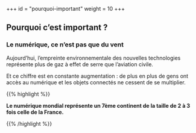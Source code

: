 +++
id = "pourquoi-important"
weight = 10
+++

## Pourquoi c’est important ?

### Le numérique, ce n’est pas que du vent

Aujourd’hui, l’empreinte environnementale des nouvelles technologies représente plus de gaz à effet de serre que
l’aviation civile.

Et ce chiffre est en constante augmentation : de plus en plus de gens ont accès au numérique et les objets connectés ne
cessent de se multiplier.

{{% highlight %}}

**Le numérique mondial représente un 7ème continent de la taille de 2 à 3 fois celle de la France.**

{{% /highlight %}}
